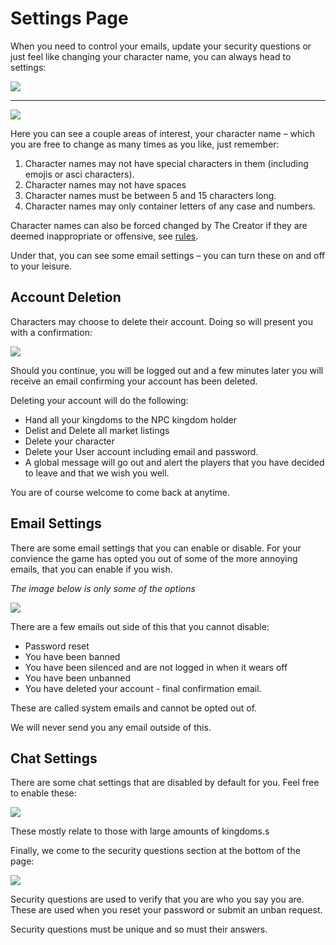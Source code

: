 # Settings Page

When you need to control your emails, update your security questions or just feel like changing your character name, you can always head to settings:

<div class="gallery mb-4">
    <a href="/storage/info/settings/images/drop-down.png" class="glightbox">
        <img src="/storage/info/settings/images/drop-down.png" class="img-fluid" />
    </a>
</div>
<hr />
<div class="gallery mb-4">
    <a href="/storage/info/settings/images/settings-top.png" class="glightbox">
        <img src="/storage/info/settings/images/settings-top.png" class="img-fluid" />
    </a>
</div>

Here you can see a couple areas of interest, your character name – which you are free to change as many times as you like, just remember:

1. Character names may not have special characters in them (including emojis or asci characters).
2. Character names may not have spaces
3. Character names must be between 5 and 15 characters long.
4. Character names may only container letters of any case and numbers.

Character names can also be forced changed by The Creator if they are deemed inappropriate or offensive, see [rules](/information/rules).

Under that, you can see some email settings – you can turn these on and off to your leisure.

## Account Deletion

Characters may choose to delete their account. Doing so will present you with a confirmation:

<div class="mb-4">
    <a href="/storage/info/settings/images/delete-confirmation.png" class="glightbox">
        <img src="/storage/info/settings/images/delete-confirmation.png" class="img-fluid" />
    </a>
</div>

Should you continue, you will be logged out and a few minutes later you will receive an email confirming your account has been deleted.

Deleting your account will do the following:

- Hand all your kingdoms to the NPC kingdom holder
- Delist and Delete all market listings
- Delete your character
- Delete your User account including email and password.
- A global message will go out and alert the players that you have decided to leave and that we wish you well.

You are of course welcome to come back at anytime.

## Email Settings

There are some email settings that you can enable or disable. For your convience the game has opted you out of some of the more annoying emails,
that you can enable if you wish.

*The image below is only some of the options*

<div class="mb-4">
    <a href="/storage/info/settings/images/email-settings.png" class="glightbox">
        <img src="/storage/info/settings/images/email-settings.png" class="img-fluid" />
    </a>
</div>

There are a few emails out side of this that you cannot disable:

- Password reset
- You have been banned
- You have been silenced and are not logged in when it wears off
- You have been unbanned
- You have deleted your account - final confirmation email.

These are called system emails and cannot be opted out of.

We will never send you any email outside of this.

## Chat Settings

There are some chat settings that are disabled by default for you. Feel free to enable these:

<div class="mb-4">
    <a href="/storage/info/settings/images/chat-settings.png" class="glightbox">
        <img src="/storage/info/settings/images/chat-settings.png" class="img-fluid" />
    </a>
</div>

These mostly relate to those with large amounts of kingdoms.s

Finally, we come to the security questions section at the bottom of the page:

<div class="gallery mb-4">
    <a href="/storage/info/settings/images/security.png" class="glightbox">
        <img src="/storage/info/settings/images/security.png" class="img-fluid" />
    </a>
</div>

Security questions are used to verify that you are who you say you are. These are used when you reset your password or submit an unban request.

Security questions must be unique and so must their answers.


